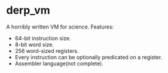 derp_vm
=======

A horribly written VM for science.
Features: 
* 64-bit instruction size.
* 8-bit word size.
* 256 word-sized registers.
* Every instruction can be optionally predicated on a register.
* Assembler language(not complete).
